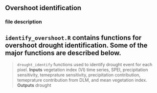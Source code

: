 ## Overshoot identification
### file description
``identify_overshoot.R`` contains functions for overshoot drought identification. Some of the major functions are described below.
---------------------------------------------------
>``drought_identify`` functions used to identify drought event for each pixel. 
>**Inputs** vegetation index (VI) time series, SPEI, precipitation sensitivity, temeprature sensitivity, precipitation contribution, temeprature contribution from DLM, and mean vegetation index.
>**Outputs** drought 
